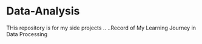 # Data-Analysis
THis repository is for my side projects  ..
..Record of My Learning Journey in Data Processing
